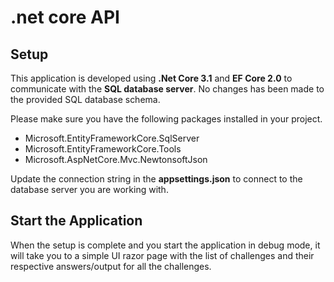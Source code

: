 # .net core API

## Setup
This application is developed using **.Net Core 3.1** and **EF Core 2.0** to communicate with the **SQL database server**. 
No changes has been made to the provided SQL database schema.

Please make sure you have the following packages installed in your project.

- Microsoft.EntityFrameworkCore.SqlServer
- Microsoft.EntityFrameworkCore.Tools
- Microsoft.AspNetCore.Mvc.NewtonsoftJson

Update the connection string in the **appsettings.json** to connect to the database server you are working with.

## Start the Application
When the setup is complete and you start the application in debug mode, it will take you to a simple UI razor page with the list of challenges and their respective answers/output for all the challenges.

